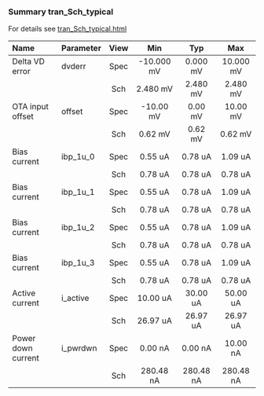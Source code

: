 ### Summary tran_Sch_typical

For details see <a href='tran_Sch_typical.html'>tran_Sch_typical.html</a>

|**Name**|**Parameter**|**View**|**Min** | **Typ** | **Max**|
|:---|:---|:---:|:---:|:---:|:---:|
|Delta VD error|dvderr | Spec | -10.000 mV | 0.000 mV | 10.000 mV |
| | | Sch|2.480 mV | 2.480 mV | 2.480 mV |
|OTA input offset|offset | Spec | -10.00 mV | 0.00 mV | 10.00 mV |
| | | Sch|0.62 mV | 0.62 mV | 0.62 mV |
|Bias current|ibp\_1u\_0 | Spec | 0.55 uA | 0.78 uA | 1.09 uA |
| | | Sch|0.78 uA | 0.78 uA | 0.78 uA |
|Bias current|ibp\_1u\_1 | Spec | 0.55 uA | 0.78 uA | 1.09 uA |
| | | Sch|0.78 uA | 0.78 uA | 0.78 uA |
|Bias current|ibp\_1u\_2 | Spec | 0.55 uA | 0.78 uA | 1.09 uA |
| | | Sch|0.78 uA | 0.78 uA | 0.78 uA |
|Bias current|ibp\_1u\_3 | Spec | 0.55 uA | 0.78 uA | 1.09 uA |
| | | Sch|0.78 uA | 0.78 uA | 0.78 uA |
|Active current|i\_active | Spec | 10.00 uA | 30.00 uA | 50.00 uA |
| | | Sch|26.97 uA | 26.97 uA | 26.97 uA |
|Power down current|i\_pwrdwn | Spec | 0.00 nA | 0.00 nA | 10.00 nA |
| | | Sch|280.48 nA | 280.48 nA | 280.48 nA |
